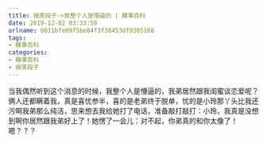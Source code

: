 ```yaml
---
title: 搞笑段子->我整个人是懵逼的 | 糗事百科
date: 2019-12-02 03:33:59
urlname: 0011bfe09f5be84f3f38453df9305168
tags: 
- 糗事百科
categories:
- 糗事百科
- 搞笑段子
---
```

当我偶然听到这个消息的时候，我整个人是懵逼的，我弟居然跟我闺蜜谈恋爱呢？俩人还都瞒着我，真是喜忧参半，喜的是老弟终于脱单，忧的是小玲那丫头比我还污啊我弟那么纯洁，思来想去我给她打了电话，准备敲打敲打：小玲，我真是没想到啊你居然跟我弟好上了！她愣了一会儿：对不起，你弟真的和你太像了！嗯？？？


